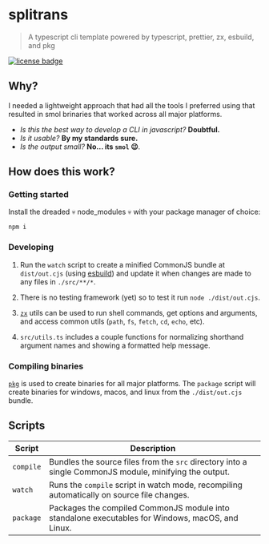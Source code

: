 # splitrans

> A typescript cli template powered by typescript, prettier, zx, esbuild, and pkg

<!-- Badges -->

[![license badge](https://img.shields.io/badge/license-mit-blue?style=for-the-badge&labelColor=blue)](https://github.com/jacob-shuman/splitrans/blob/main/LICENSE)

## Why?

I needed a lightweight approach that had all the tools I preferred using that resulted in smol brinaries that worked across all major platforms.

- _Is this the best way to develop a CLI in javascript?_ **Doubtful.**
- _Is it usable?_ **By my standards sure.**
- _Is the output small?_ **No... its `smol` :wink:**.

## How does this work?

### Getting started

Install the dreaded :skull: node_modules :skull: with your package manager of choice:

```
npm i
```

### Developing

1. Run the `watch` script to create a minified CommonJS bundle at `dist/out.cjs` (using [esbuild](https://github.com/evanw/esbuild)) and update it when changes are made to any files in `./src/**/*`.

2. There is no testing framework (yet) so to test it run `node ./dist/out.cjs`.

3. [`zx`](https://github.com/google/zx) utils can be used to run shell commands, get options and arguments, and access common utils (`path`, `fs`, `fetch`, `cd`, `echo`, etc).

4. `src/utils.ts` includes a couple functions for normalizing shorthand argument names and showing a formatted help message.

### Compiling binaries

[`pkg`](https://github.com/vercel/pkg) is used to create binaries for all major platforms. The `package` script will create binaries for windows, macos, and linux from the `./dist/out.cjs` bundle.

## Scripts

| Script    | Description                                                                                            |
| --------- | ------------------------------------------------------------------------------------------------------ |
| `compile` | Bundles the source files from the `src` directory into a single CommonJS module, minifying the output. |
| `watch`   | Runs the `compile` script in watch mode, recompiling automatically on source file changes.             |
| `package` | Packages the compiled CommonJS module into standalone executables for Windows, macOS, and Linux.       |
